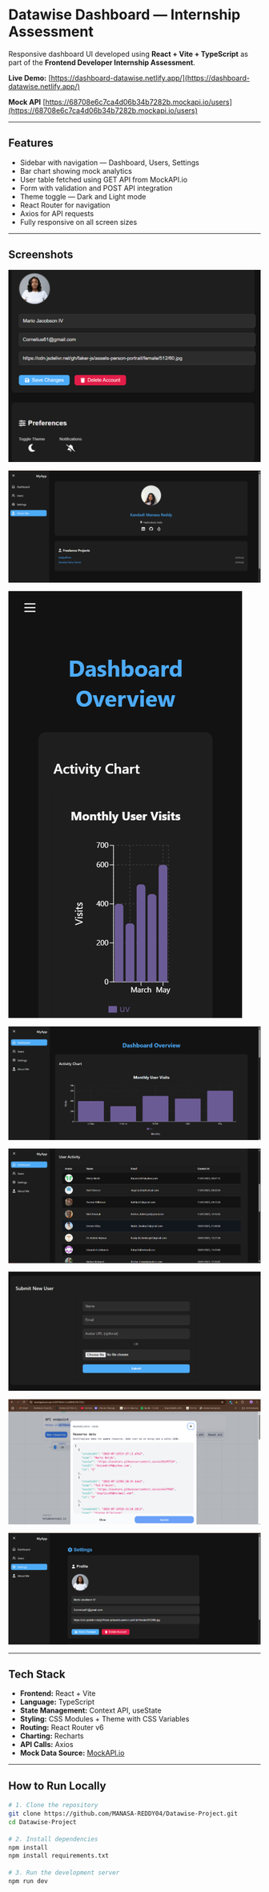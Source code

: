 # Datawise Dashboard — Internship Assessment

 Responsive dashboard UI developed using **React + Vite + TypeScript** as part of the **Frontend Developer Internship Assessment**.

**Live Demo:** [https://dashboard-datawise.netlify.app/](https://dashboard-datawise.netlify.app/)

**Mock API** [https://68708e6c7ca4d06b34b7282b.mockapi.io/users](https://68708e6c7ca4d06b34b7282b.mockapi.io/users)

---

##  Features

-  Sidebar with navigation — Dashboard, Users, Settings
-  Bar chart showing mock analytics
-  User table fetched using GET API from MockAPI.io
-  Form with validation and POST API integration
-  Theme toggle — Dark and Light mode
-  React Router for navigation
-  Axios for API requests
-  Fully responsive on all screen sizes

---

##  Screenshots


![Dashboard View](./public/img1.png)

![Bar Chart](./public/img2.png)

![User Table](./public/img3.png)

![Form Submission](./public/img4.png)

![Settings](./public/img5.png)

![Dark Theme](./public/img6.png)

![Mobile Sidebar](./public/img7.png)

![Mobile Dashboard](./public/img8.png)

---

##  Tech Stack

- **Frontend:** React + Vite
- **Language:** TypeScript
- **State Management:** Context API, useState
- **Styling:** CSS Modules + Theme with CSS Variables
- **Routing:** React Router v6
- **Charting:** Recharts
- **API Calls:** Axios
- **Mock Data Source:** [MockAPI.io](https://mockapi.io)

---

##  How to Run Locally

```bash
# 1. Clone the repository
git clone https://github.com/MANASA-REDDY04/Datawise-Project.git
cd Datawise-Project

# 2. Install dependencies
npm install
npm install requirements.txt

# 3. Run the development server
npm run dev
